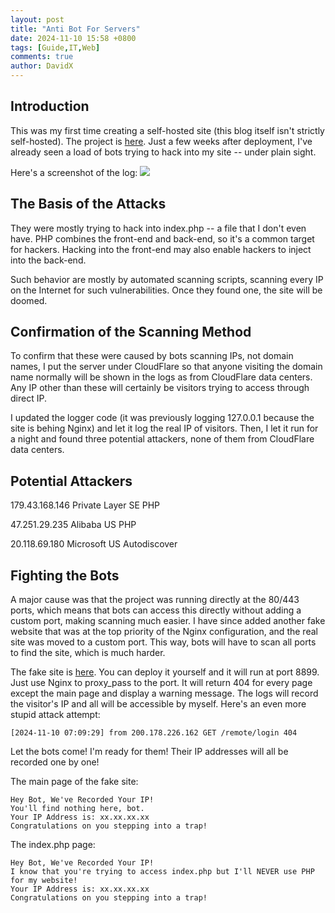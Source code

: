 ```yaml
---
layout: post
title: "Anti Bot For Servers"
date: 2024-11-10 15:58 +0800
tags: [Guide,IT,Web]
comments: true
author: DavidX
---
```

## Introduction
This was my first time creating a self-hosted site (this blog itself isn't strictly self-hosted). The project is [here](https://github.com/Davidasx/flask-gpt). Just a few weeks after deployment, I've already seen a load of bots trying to hack into my site -- under plain sight. 

Here's a screenshot of the log:
![](https://blog.davidx.us.kg/images/pic2024111001.png)

## The Basis of the Attacks
They were mostly trying to hack into index.php -- a file that I don't even have. PHP combines the front-end and back-end, so it's a common target for hackers. Hacking into the front-end may also enable hackers to inject into the back-end.

Such behavior are mostly by automated scanning scripts, scanning every IP on the Internet for such vulnerabilities. Once they found one, the site will be doomed.

## Confirmation of the Scanning Method
To confirm that these were caused by bots scanning IPs, not domain names, I put the server under CloudFlare so that anyone visiting the domain name normally will be shown in the logs as from CloudFlare data centers. Any IP other than these will certainly be visitors trying to access through direct IP.

I updated the logger code (it was previously logging 127.0.0.1 because the site is behing Nginx) and let it log the real IP of visitors. Then, I let it run for a night and found three potential attackers, none of them from CloudFlare data centers.

## Potential Attackers
179.43.168.146  Private Layer  SE        PHP          

47.251.29.235   Alibaba        US        PHP          

20.118.69.180   Microsoft      US        Autodiscover 

## Fighting the Bots
A major cause was that the project was running directly at the 80/443 ports, which means that bots can access this directly without adding a custom port, making scanning much easier. I have since added another fake website that was at the top priority of the Nginx configuration, and the real site was moved to a custom port. This way, bots will have to scan all ports to find the site, which is much harder.

The fake site is [here](https://github.com/Davidasx/bot). You can deploy it yourself and it will run at port 8899. Just use Nginx to proxy_pass to the port. It will return 404 for every page except the main page and display a warning message. The logs will record the visitor's IP and all will be accessible by myself. Here's an even more stupid attack attempt:
```
[2024-11-10 07:09:29] from 200.178.226.162 GET /remote/login 404
```

Let the bots come! I'm ready for them! Their IP addresses will all be recorded one by one!

The main page of the fake site:
```
Hey Bot, We've Recorded Your IP!
You'll find nothing here, bot.
Your IP Address is: xx.xx.xx.xx
Congratulations on you stepping into a trap!
```

The index.php page:
```
Hey Bot, We've Recorded Your IP!
I know that you're trying to access index.php but I'll NEVER use PHP for my website!
Your IP Address is: xx.xx.xx.xx
Congratulations on you stepping into a trap!
```